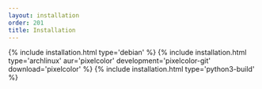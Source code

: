 ```yaml
---
layout: installation
order: 201
title: Installation
---
```

{% include installation.html type='debian' %}
{% include installation.html type='archlinux' aur='pixelcolor' development='pixelcolor-git' download='pixelcolor' %}
{% include installation.html type='python3-build' %}
